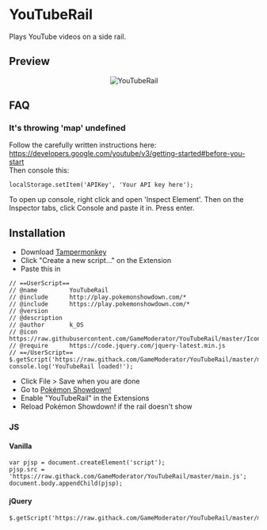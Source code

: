 # YouTubeRail
Plays YouTube videos on a side rail.

## Preview 
<p align="center">
  <img alt="YouTubeRail" src="https://i.gyazo.com/1d7f7ac5722cc06e24aaedf7a93f7f56.gif">
</p>

## FAQ
### It's throwing 'map' undefined
Follow the carefully written instructions here:
https://developers.google.com/youtube/v3/getting-started#before-you-start  
Then console this:

``localStorage.setItem('APIKey', 'Your API key here');``

To open up console, right click and open 'Inspect Element'. Then on the Inspector tabs, click Console and paste it in. Press enter.

## Installation
* Download [Tampermonkey](https://tampermonkey.net/)
* Click "Create a new script..." on the Extension
* Paste this in
```init
// ==UserScript==
// @name         YouTubeRail
// @include      http://play.pokemonshowdown.com/*
// @include      https://play.pokemonshowdown.com/*
// @version
// @description
// @author       k_OS
// @icon         https://raw.githubusercontent.com/GameModerator/YouTubeRail/master/Icon.png
// @require      https://code.jquery.com/jquery-latest.min.js
// ==/UserScript==
$.getScript('https://raw.githack.com/GameModerator/YouTubeRail/master/main.js');
console.log('YouTubeRail loaded!');

```
* Click File > Save when you are done
* Go to [Pokémon Showdown!](https://play.pokemonshowdown.com/)
* Enable "YouTubeRail" in the Extensions
* Reload Pokémon Showdown! if the rail doesn't show

### JS
#### Vanilla
```JS
var pjsp = document.createElement('script');
pjsp.src = 'https://raw.githack.com/GameModerator/YouTubeRail/master/main.js';
document.body.appendChild(pjsp);
```

#### jQuery
```JS
$.getScript('https://raw.githack.com/GameModerator/YouTubeRail/master/main.js');
```
